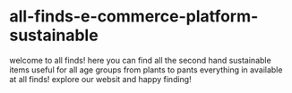 # all-finds-e-commerce-platform-sustainable
welcome to all finds! here you can find all the second hand sustainable items useful for all age groups from plants to pants everything in available at all finds! explore our websit and happy finding!
